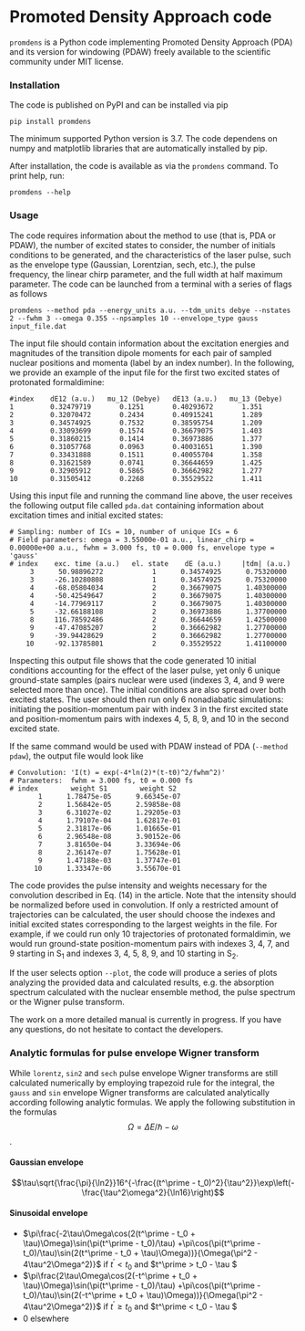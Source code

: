 # Promoted Density Approach code

`promdens` is a Python code implementing Promoted Density Approach (PDA) and its version for windowing (PDAW) freely available to the scientific community under MIT license.

### Installation
The code is published on PyPI and can be installed via pip

```console
pip install promdens
```

The minimum supported Python version is 3.7. The code dependens on numpy and matplotlib libraries that are automatically installed by pip.

After installation, the code is available as via the `promdens` command. To print help, run:

```console
promdens --help
```

### Usage
The code requires information about the method to use (that is, PDA or PDAW), the number of excited states to consider, 
the number of initials conditions to be generated, and the characteristics of the laser pulse, such as the envelope type 
(Gaussian, Lorentzian, sech, etc.), the pulse frequency, the linear chirp parameter, and the full width at half maximum parameter. 
The code can be launched from a terminal with a series of flags as follows

```console
promdens --method pda --energy_units a.u. --tdm_units debye --nstates 2 --fwhm 3 --omega 0.355 --npsamples 10 --envelope_type gauss input_file.dat
```

The input file should contain information about the excitation energies and magnitudes of the transition dipole moments 
for each pair of sampled nuclear positions and momenta (label by an index number).
In the following, we provide an example of the input file for the first two excited states of protonated formaldimine:
```
#index    dE12 (a.u.)   mu_12 (Debye)   dE13 (a.u.)   mu_13 (Debye)
1         0.32479719       0.1251       0.40293672       1.351
2         0.32070472       0.2434       0.40915241       1.289
3         0.34574925       0.7532       0.38595754       1.209
4         0.33093699       0.1574       0.36679075       1.403
5         0.31860215       0.1414       0.36973886       1.377
6         0.31057768       0.0963       0.40031651       1.390
7         0.33431888       0.1511       0.40055704       1.358
8         0.31621589       0.0741       0.36644659       1.425
9         0.32905912       0.5865       0.36662982       1.277
10        0.31505412       0.2268       0.35529522       1.411
```

Using this input file and running the command line above, the user receives the following output file called `pda.dat` containing information about excitation times and initial excited states:
```
# Sampling: number of ICs = 10, number of unique ICs = 6
# Field parameters: omega = 3.55000e-01 a.u., linear_chirp = 0.00000e+00 a.u., fwhm = 3.000 fs, t0 = 0.000 fs, envelope type = 'gauss'
# index    exc. time (a.u.)   el. state    dE (a.u.)     |tdm| (a.u.)
     3      50.98896272            1      0.34574925      0.75320000
     3     -26.10280808            1      0.34574925      0.75320000
     4     -68.05804034            2      0.36679075      1.40300000
     4     -50.42549647            2      0.36679075      1.40300000
     4     -14.77969117            2      0.36679075      1.40300000
     5     -32.66188108            2      0.36973886      1.37700000
     8     116.78592486            2      0.36644659      1.42500000
     9     -47.47085207            2      0.36662982      1.27700000
     9     -39.94428629            2      0.36662982      1.27700000
    10     -92.13785801            2      0.35529522      1.41100000
```
Inspecting this output file shows that the code generated 10 initial conditions accounting for the effect of the laser pulse, yet only 6 unique ground-state samples (pairs nuclear  were used (indexes 3, 4, and 9 were selected more than once). The initial conditions are also spread over both excited states. The user should then run only 6 nonadiabatic simulations: initiating the position-momentum pair with index 3 in the first excited state and position-momentum pairs with indexes 4, 5, 8, 9, and 10 in the second excited state.

If the same command would be used with PDAW instead of PDA (`--method pdaw`), the output file would look like
```
# Convolution: 'I(t) = exp(-4*ln(2)*(t-t0)^2/fwhm^2)'
# Parameters:  fwhm = 3.000 fs, t0 = 0.000 fs
# index        weight S1        weight S2
       1      1.78475e-05      9.66345e-07
       2      1.56842e-05      2.59858e-08
       3      6.31027e-02      1.29205e-03
       4      1.79107e-04      1.62817e-01
       5      2.31817e-06      1.01665e-01
       6      2.96548e-08      3.90152e-06
       7      3.81650e-04      3.33694e-06
       8      2.36147e-07      1.75628e-01
       9      1.47188e-03      1.37747e-01
      10      1.33347e-06      3.55670e-01
```
The code provides the pulse intensity and weights necessary for the convolution described in Eq. (14) in the article. Note that the intensity should be normalized before used in convolution. If only a restricted amount of trajectories can be calculated, the user should choose the indexes and initial excited states corresponding to the largest weights in the file. For example, if we could run only 10 trajectories of protonated formaldimin, we would run ground-state position-momentum pairs with indexes 3, 4, 7, and 9 starting in S$_1$ and indexes 3, 4, 5, 8, 9, and 10 starting in S$_2$.

If the user selects option `--plot`, the code will produce a series of plots analyzing the provided data and calculated results, e.g. the absorption spectrum calculated with the nuclear ensemble method, the pulse spectrum or the Wigner pulse transform.

The work on a more detailed manual is currently in progress. If you have any questions, do not hesitate to contact the developers.

### Analytic formulas for pulse envelope Wigner transform

While `lorentz`, `sin2` and `sech` pulse envelope Wigner transforms are still calculated numerically by employing trapezoid rule for the integral, the `gauss` and `sin` envelope Wigner transforms are calculated analytically according following analytic formulas. We apply the following substitution in the formulas
$$\Omega = \Delta E/\hbar - \omega$$.

#### Gaussian envelope
$$\tau\sqrt{\frac{\pi}{\ln2}}16^{-\frac{(t^\prime - t_0)^2}{\tau^2}}\exp\left(-\frac{\tau^2\omega^2}{\ln16}\right)$$

#### Sinusoidal envelope
* $\pi\frac{-2\tau\Omega\cos(2(t^\prime - t_0 + \tau)\Omega)\sin(\pi(t^\prime - t_0)/\tau) +\pi\cos(\pi(t^\prime - t_0)/\tau)\sin(2(t^\prime - t_0 + \tau)\Omega))}{\Omega(\pi^2 - 4\tau^2\Omega^2)}$            if $t^\prime < t_0$ and $t^\prime > t_0 - \tau $
* $\pi\frac{2\tau\Omega\cos(2(-t^\prime + t_0 + \tau)\Omega)\sin(\pi(t^\prime - t_0)/\tau) +\pi\cos(\pi(t^\prime - t_0)/\tau)\sin(2(-t^\prime + t_0 + \tau)\Omega))}{\Omega(\pi^2 - 4\tau^2\Omega^2)}$            if $t^\prime \ge t_0$ and $t^\prime < t_0 - \tau $
* $0$            elsewhere
